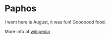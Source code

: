 # Paphos

I went here is August, it was fun! Gooooood food.

More info at [wikipedia](https://en.wikipedia.org/wiki/Paphos)